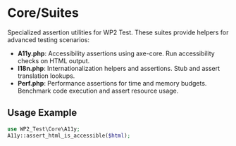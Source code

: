 # Core/Suites

Specialized assertion utilities for WP2 Test. These suites provide helpers for advanced testing scenarios:

- **A11y.php**: Accessibility assertions using axe-core. Run accessibility checks on HTML output.
- **I18n.php**: Internationalization helpers and assertions. Stub and assert translation lookups.
- **Perf.php**: Performance assertions for time and memory budgets. Benchmark code execution and assert resource usage.

## Usage Example

```php
use WP2_Test\Core\A11y;
A11y::assert_html_is_accessible($html);
```
